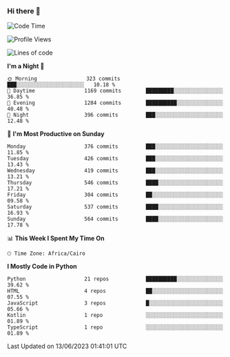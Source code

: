 ### Hi there 👋

<!--
**AMR-KELEG/AMR-KELEG** is a ✨ _special_ ✨ repository because its `README.md` (this file) appears on your GitHub profile.

Here are some ideas to get you started:

- 🔭 I’m currently working on ...
- 🌱 I’m currently learning ...
- 👯 I’m looking to collaborate on ...
- 🤔 I’m looking for help with ...
- 💬 Ask me about ...
- 📫 How to reach me: ...
- 😄 Pronouns: ...
- ⚡ Fun fact: ...
-->

<!--START_SECTION:waka-->
![Code Time](http://img.shields.io/badge/Code%20Time-0%20secs-blue)

![Profile Views](http://img.shields.io/badge/Profile%20Views-1-blue)

![Lines of code](https://img.shields.io/badge/From%20Hello%20World%20I%27ve%20Written-20.6%20million%20lines%20of%20code-blue)

**I'm a Night 🦉** 

```text
🌞 Morning                323 commits         ███░░░░░░░░░░░░░░░░░░░░░░   10.18 % 
🌆 Daytime                1169 commits        █████████░░░░░░░░░░░░░░░░   36.85 % 
🌃 Evening                1284 commits        ██████████░░░░░░░░░░░░░░░   40.48 % 
🌙 Night                  396 commits         ███░░░░░░░░░░░░░░░░░░░░░░   12.48 % 
```
📅 **I'm Most Productive on Sunday** 

```text
Monday                   376 commits         ███░░░░░░░░░░░░░░░░░░░░░░   11.85 % 
Tuesday                  426 commits         ███░░░░░░░░░░░░░░░░░░░░░░   13.43 % 
Wednesday                419 commits         ███░░░░░░░░░░░░░░░░░░░░░░   13.21 % 
Thursday                 546 commits         ████░░░░░░░░░░░░░░░░░░░░░   17.21 % 
Friday                   304 commits         ██░░░░░░░░░░░░░░░░░░░░░░░   09.58 % 
Saturday                 537 commits         ████░░░░░░░░░░░░░░░░░░░░░   16.93 % 
Sunday                   564 commits         ████░░░░░░░░░░░░░░░░░░░░░   17.78 % 
```


📊 **This Week I Spent My Time On** 

```text
🕑︎ Time Zone: Africa/Cairo
```

**I Mostly Code in Python** 

```text
Python                   21 repos            ██████████░░░░░░░░░░░░░░░   39.62 % 
HTML                     4 repos             ██░░░░░░░░░░░░░░░░░░░░░░░   07.55 % 
JavaScript               3 repos             █░░░░░░░░░░░░░░░░░░░░░░░░   05.66 % 
Kotlin                   1 repo              ░░░░░░░░░░░░░░░░░░░░░░░░░   01.89 % 
TypeScript               1 repo              ░░░░░░░░░░░░░░░░░░░░░░░░░   01.89 % 
```




 Last Updated on 13/06/2023 01:41:01 UTC
<!--END_SECTION:waka-->
